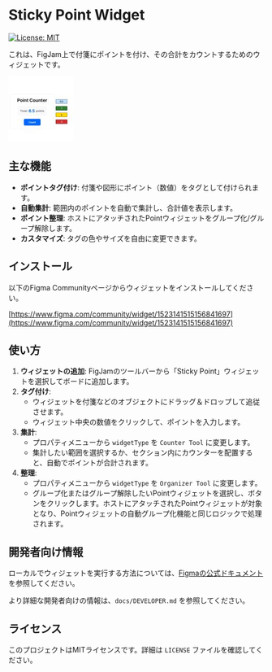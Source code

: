 # Sticky Point Widget

[![License: MIT](https://img.shields.io/badge/License-MIT-yellow.svg)](https://opensource.org/licenses/MIT)

これは、FigJam上で付箋にポイントを付け、その合計をカウントするためのウィジェットです。

![Sticky Point Widget](images/sticky-point-icon.JPG)

## 主な機能

- **ポイントタグ付け**: 付箋や図形にポイント（数値）をタグとして付けられます。
- **自動集計**: 範囲内のポイントを自動で集計し、合計値を表示します。
- **ポイント整理**: ホストにアタッチされたPointウィジェットをグループ化/グループ解除します。
- **カスタマイズ**: タグの色やサイズを自由に変更できます。

## インストール

以下のFigma Communityページからウィジェットをインストールしてください。

[https://www.figma.com/community/widget/1523141515156841697](https://www.figma.com/community/widget/1523141515156841697)

## 使い方

1.  **ウィジェットの追加**: FigJamのツールバーから「Sticky Point」ウィジェットを選択してボードに追加します。
2.  **タグ付け**:
    -   ウィジェットを付箋などのオブジェクトにドラッグ＆ドロップして追従させます。
    -   ウィジェット中央の数値をクリックして、ポイントを入力します。
3.  **集計**:
    -   プロパティメニューから `widgetType` を `Counter Tool` に変更します。
    -   集計したい範囲を選択するか、セクション内にカウンターを配置すると、自動でポイントが合計されます。
4.  **整理**:
    -   プロパティメニューから `widgetType` を `Organizer Tool` に変更します。
    -   グループ化またはグループ解除したいPointウィジェットを選択し、ボタンをクリックします。ホストにアタッチされたPointウィジェットが対象となり、Pointウィジェットの自動グループ化機能と同じロジックで処理されます。

## 開発者向け情報

ローカルでウィジェットを実行する方法については、[Figmaの公式ドキュメント](https://www.figma.com/widget-docs/setup-guide/)を参照してください。

より詳細な開発者向けの情報は、`docs/DEVELOPER.md` を参照してください。

## ライセンス

このプロジェクトはMITライセンスです。詳細は `LICENSE` ファイルを確認してください。

